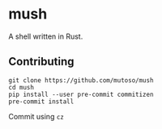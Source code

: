 # mush

A shell written in Rust.

## Contributing

```
git clone https://github.com/mutoso/mush
cd mush
pip install --user pre-commit commitizen
pre-commit install
```

Commit using `cz`
